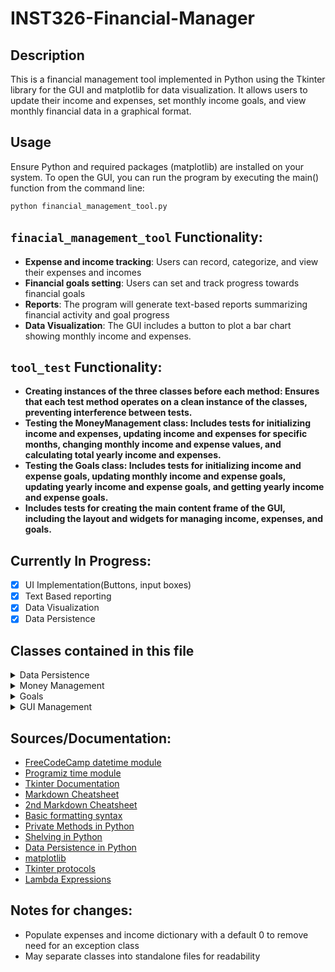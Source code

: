 # INST326-Financial-Manager
## Description 
This is a financial management tool implemented in Python using the Tkinter library for the GUI and matplotlib for data visualization. It allows users to update their income and expenses, set monthly income goals, and view monthly financial data in a graphical format.

## Usage
Ensure Python and required packages (matplotlib) are installed on your system. To open the GUI, you can run the program by executing the main() function from the command line:
```sh
python financial_management_tool.py
```

## `finacial_management_tool` Functionality:
- **Expense and income tracking**: Users can record, categorize, and view their expenses and incomes
- **Financial goals setting**: Users can set and track progress towards financial goals
- **Reports**: The program will generate text-based reports summarizing financial activity and goal progress
- **Data Visualization**: The GUI includes a button to plot a bar chart showing monthly income and expenses.

## `tool_test` Functionality:
- **Creating instances of the three classes before each method: Ensures that each test method operates on a clean instance of the classes, preventing interference between tests.**
- **Testing the MoneyManagement class: Includes tests for initializing income and expenses, updating income and expenses for specific months, changing monthly income and expense values, and calculating total yearly income and expenses.**
- **Testing the Goals class:  Includes tests for initializing income and expense goals, updating monthly income and expense goals, updating yearly income and expense goals, and getting yearly income and expense goals.**
- **Includes tests for creating the main content frame of the GUI, including the layout and widgets for managing income, expenses, and goals.**


## Currently In Progress:
- [x] UI Implementation(Buttons, input boxes)
- [x] Text Based reporting
- [x] Data Visualization
- [x] Data Persistence 

## Classes contained in this file
<details>
    <summary>Data Persistence</summary>
    <p>
        <b>DataPersistence():</b> This class manages storage of all the financial values being operated upon in the program. Upon initialization, the class creates a database file called 'financial_management_data' or alternatively opens it if it exists. It provides functionality for updating values as they are entered and retriving in the form of a dictionary.
		<br>
        <b>Functions:</b>
        <ol type="1">
            <li> <code class="language-python">__init__(self)</code></li>
            <li> <code class="language-python">update_database(self, income=None, expenses=None, income_goal=None, expense_goal=None, yearly_income_goal=None, yearly_expense_goal=None) -> None</code></li>
            <li> <code class="language-python">read_data(self) -> None</code></li>
        </ol>
    </p>
</details>

<details>
    <summary>Money Management</summary>
    <p>
        <b>MoneyManagement():</b> Class to manage income and expenses. Upon initialization, the class creates a dictionary to store income and expenses. It operates on a key:value pair of month[numeric]:value, i.e:
		<br>
		<code class="language-python">self.income = {4:1000}</code>
	<br>
    <b>Functions:</b>
        <ol type="1">
            <li> <code class="language-python">__init__(self)</code></li>
            <li> <code class="language-python">load_data(self, data:dict) -> None</code></li>
            <li> <code class="language-python">get_data(self) -> None</code></li>
            <li> <code class="language-python">update_values(self, type: str, value: float, month: str) -> None</code></li>
            <li> <code class="language-python">change_monthly_vals(self, value: str, type:str) -> None</code></li>
            <li> <code class="language-python">get_monthly_vals(self, value: str) -> None</code></li>
            <li> <code class="language-python">get_yearly_income(self) -> float</code></li>
            <li> <code class="language-python">get_yearly_expenses(self) -> float</code></li>
        </ol>
    </p>
</details>

<details>
    <summary>Goals</summary>
    <p>
        <b>Goals():</b> This class manages financial goals. Upon initialization, the class creates two dictionaries, one to handle goals for reducing your monthly expenses, and another to handle your monthly income goal. It also creates two floats to handle yearly income and expense goals, operating on the same month:value grouping.
		<br>
        <b>Functions:</b>
        <ol type="1">
            <li> <code class="language-python">__init__(self)</code></li>
            <li> <code class="language-python">load_data(self, data:dict) -> None</code></li>
            <li> <code class="language-python">get_data(self) -> None</code></li>
            <li> <code class="language-python">update_monthly_goal(self, goal: str, type: str, month: str = None) -> None</code></li>
            <li> <code class="language-python">get_monthly_goal(self, type: str) -> float</code></li>
            <li> <code class="language-python">update_yearly_goal(self, goal: str, type: str) -> None</code></li>
            <li> <code class="language-python">get_yearly_goal(self, type: str) -> float</code></li>
        </ol>
    </p>
</details>

<details>
    <summary>GUI Management</summary>
    <p>
        <b>GUI_management():</b> This class acts as a container for GUI related functions through tkinter. It will define a content frame and in time different tabs to access the project deliverables(data visualization, switching between income and expense, setting goals, etc). Upon initialization, it will define a window and a title for tkinter to operate on, along with initializing a Goals() and MoneyManagement() instance. All methods have no return value.
		<br>
        <b>Functions:</b>
        <ol type="1">
            <li> <code class="language-python">__init__(self)</code></li>
            <li> <code class="language-python">content_frame(self)</code></li>
            <li> <code class="language-python">income_widgets(self)</code></li>
            <li> <code class="language-python">update_income(self)</code></li>
            <li> <code class="language-python">expenses_widgets(self)</code></li>
            <li> <code class="language-python">update_expenses(self)</code></li>
            <li> <code class="language-python">goals_widgets(self)</code></li>
            <li> <code class="language-python">set_goal(self, type)</code></li>
            <li> <code class="language-python">on_closing(self)</code></li>
            <li> <code class="language-python">plot_chart(self)</code></li>
            <li> <code class="language-python">open_info_window(self)</code></li>
            <li> <code class="language-python">start(self)</code></li>
        </ol>
    </p>
</details>



## Sources/Documentation:
- [FreeCodeCamp datetime module](https://www.freecodecamp.org/news/python-get-current-time/#:~:text=How%20to%20Get%20the%20Current%20Time%20with%20the%20Time%20Module,the%20current%20date%20and%20time)
- [Programiz time module](https://www.programiz.com/python-programming/time)
- [Tkinter Documentation](https://tkdocs.com/index.html)
- [Markdown Cheatsheet](https://github.com/adam-p/markdown-here/wiki/Markdown-Cheatsheet)
- [2nd Markdown Cheatsheet](https://github.com/tchapi/markdown-cheatsheet/blob/master/README.md)
- [Basic formatting syntax](https://docs.github.com/en/get-started/writing-on-github/getting-started-with-writing-and-formatting-on-github/basic-writing-and-formatting-syntax#links)
- [Private Methods in Python](https://www.geeksforgeeks.org/private-methods-in-python/)
- [Shelving in Python](https://docs.python.org/3/library/shelve.html)
- [Data Persistence in Python](https://www.tutorialspoint.com/python_data_persistence/python_data_persistence_quick_guide.htm)
- [matplotlib](https://matplotlib.org/stable/)
- [Tkinter protocols](https://web.archive.org/web/20201111215134/http://effbot.org/tkinterbook/tkinter-events-and-bindings.htm#protocols)
- [Lambda Expressions](https://realpython.com/python-lambda/)




## Notes for changes:
- Populate expenses and income dictionary with a default 0 to remove need for an exception class
- May separate classes into standalone files for readability

